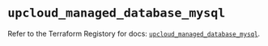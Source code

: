 # `upcloud_managed_database_mysql`

Refer to the Terraform Registory for docs: [`upcloud_managed_database_mysql`](https://www.terraform.io/docs/providers/upcloud/r/managed_database_mysql).
